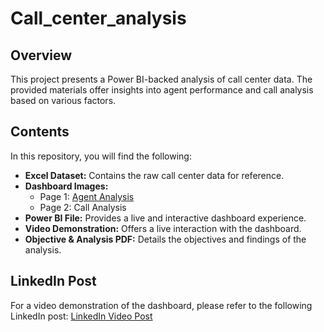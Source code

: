 # Call_center_analysis
## Overview
This project presents a Power BI-backed analysis of call center data. The provided materials offer insights into agent performance and call analysis based on various factors.

## Contents
In this repository, you will find the following:

- **Excel Dataset:** Contains the raw call center data for reference.
- **Dashboard Images:**
  - Page 1: [Agent Analysis](https://github.com/Karan-work-24/Call_center_analysis/blob/main/Call%20centre%20analysis%20project/Agent%20analysis.png)
  - Page 2: Call Analysis
- **Power BI File:** Provides a live and interactive dashboard experience.
- **Video Demonstration:** Offers a live interaction with the dashboard.
- **Objective & Analysis PDF:** Details the objectives and findings of the analysis.

## LinkedIn Post
For a video demonstration of the dashboard, please refer to the following LinkedIn post:
[LinkedIn Video Post](https://www.linkedin.com/feed/update/urn:li:activity:7194053778944241664/)


